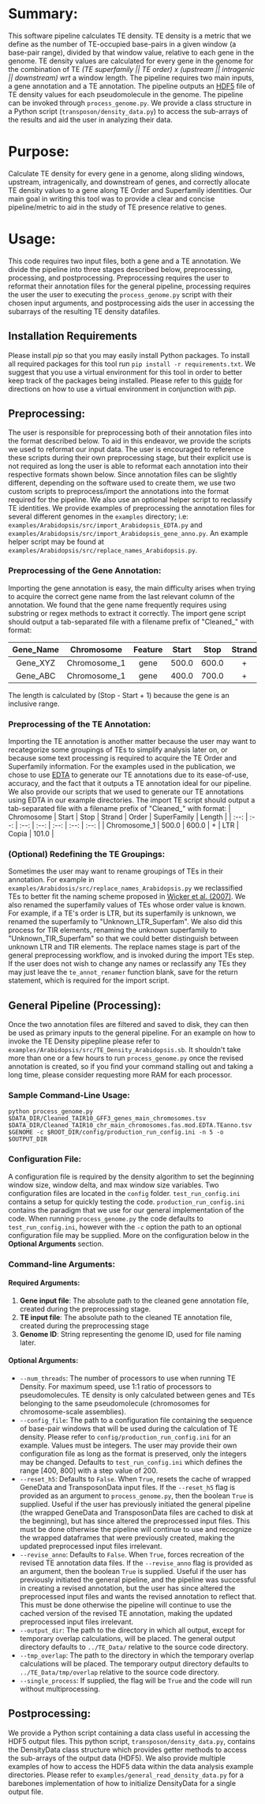 # Summary:
This software pipeline calculates TE density.
TE density is a metric that we define as the number of TE-occupied base-pairs in a given window (a base-pair range), divided by that window value, relative to each gene in the genome.
TE density values are calculated for every gene in the genome for the combination of TE *(TE superfamily || TE order) x (upstream || intragenic || downstream) wrt* a window length.
The pipeline requires two main inputs, a gene annotation and a TE annotation.
The pipeline outputs an [HDF5](https://portal.hdfgroup.org/display/HDF5/HDF5) file of TE density values for each pseudomolecule in the genome.
The pipeline can be invoked through `process_genome.py`.
We provide a class structure in a Python script (`transposon/density_data.py`) to access the sub-arrays of the results and aid the user in analyzing their data.

# Purpose:
Calculate TE density for every gene in a genome, along sliding windows, upstream, intragenically, and downstream of genes,  and correctly allocate TE density values to a gene along TE Order and Superfamily identities.
Our main goal in writing this tool was to provide a clear and concise pipeline/metric to aid in the study of TE presence relative to genes.

# Usage:
This code requires two input files, both a gene and a TE annotation.
We divide the pipeline into three stages described below, preprocessing, processing, and postprocessing.
Preprocessing requires the user to reformat their annotation files for the general pipeline, processing requires the user the user to executing the `process_genome.py` script with their chosen input arguments, and postprocessing aids the user in accessing the subarrays of the resulting TE density datafiles.

## Installation Requirements
Please install *pip* so that you may easily install Python packages.
To install all required packages for this tool run `pip install -r requirements.txt`.
We suggest that you use a virtual environment for this tool in order to better keep track of the packages being installed.
Please refer to this [guide](https://packaging.python.org/guides/installing-using-pip-and-virtual-environments/) for directions on how to use a virtual environment in conjunction with *pip*.

## Preprocessing:
The user is responsible for preprocessing both of their annotation files into the format described below.
To aid in this endeavor, we provide the scripts we used to reformat our input data.
The user is encouraged to reference these scripts during their own preprocessing stage, but their explicit use is not required as long the user is able to reformat each annotation into their respective formats shown below.
Since annotation files can be slightly different, depending on the software used to create them, we use two custom scripts to preprocess/import the annotations into the format required for the pipeline.
We also use an optional helper script to reclassify TE identities.
We provide examples of preprocessing the annotation files for several different genomes in the `examples` directory; i.e: `examples/Arabidopsis/src/import_Arabidopsis_EDTA.py` and `examples/Arabidopsis/src/import_Arabidopsis_gene_anno.py`.
An example helper script may be found at `examples/Arabidopsis/src/replace_names_Arabidopsis.py`.

### Preprocessing of the Gene Annotation:
Importing the gene annotation is easy, the main difficulty arises when trying to acquire the correct gene name from the last relevant column of the annotation.
We found that the gene name frequently requires using substring or regex methods to extract it correctly.
The import gene script should output a tab-separated file with a filename prefix of "Cleaned\_" with format:

| Gene\_Name | Chromosome | Feature | Start | Stop | Strand | Length |
| :--: | :--: | :--: | :--: | :--: | :--: | :--: |
| Gene\_XYZ | Chromosome\_1 | gene | 500.0 | 600.0 | + | 101.0 |
| Gene\_ABC | Chromosome\_1 | gene | 400.0 | 700.0 | + | 301.0 |

The length is calculated by (Stop - Start + 1) because the gene is an inclusive range.

### Preprocessing of the TE Annotation:
Importing the TE annotation is another matter because the user may want to recategorize some groupings of TEs to simplify analysis later on, or because some text processing is required to acquire the TE Order and Superfamily information.
For the examples used in the publication, we chose to use [EDTA](https://github.com/oushujun/EDTA) to generate our TE annotations due to its ease-of-use, accuracy, and the fact that it outputs a TE annotation ideal for our pipeline.
We also provide our scripts that we used to generate our TE annotations using EDTA in our example directories.
The import TE script should output a tab-separated file with a filename prefix of "Cleaned\_" with format:
| Chromosome | Start | Stop | Strand | Order | SuperFamily | Length |
| :--: | :--: | :--: | :--: | :--: | :--: | :--: |
| Chromosome\_1 | 500.0 | 600.0 | + | LTR | Copia | 101.0 |

### (Optional) Redefining the TE Groupings:
Sometimes the user may want to rename groupings of TEs in their annotation. For example in `examples/Arabidosis/src/replace_names_Arabidopsis.py` we reclassified TEs to better fit the naming scheme proposed in [Wicker et al. (2007)](https://www.nature.com/articles/nrg2165).
We also renamed the superfamily values of TEs whose order value is known.
For example, if a TE's order is LTR, but its superfamily is unknown, we renamed the superfamily to "Unknown\_LTR\_Superfam".
We also did this process for TIR elements, renaming the unknown superfamily to "Unknown\_TIR\_Superfam" so that we could better distinguish between unknown LTR and TIR elements.
The replace names stage is part of the general preprocessing workflow, and is invoked during the import TEs step.
If the user does not wish to change any names or reclassify any TEs they may just leave the `te_annot_renamer` function blank, save for the return statement, which is required for the import script.

## General Pipeline (Processing):
Once the two annotation files are filtered and saved to disk, they can then be used as primary inputs to the general pipeline.
For an example on how to invoke the TE Density pipepline please refer to `examples/Arabidopsis/src/TE_Density_Arabidopsis.sb`.
It shouldn't take more than one or a few hours to run `process_genome.py` once the revised annotation is created, so if you find your command stalling out and taking a long time, please consider requesting more RAM for each processor.

### Sample Command-Line Usage:
`python process_genome.py $DATA_DIR/Cleaned_TAIR10_GFF3_genes_main_chromosomes.tsv $DATA_DIR/Cleaned_TAIR10_chr_main_chromosomes.fas.mod.EDTA.TEanno.tsv $GENOME -c $ROOT_DIR/config/production_run_config.ini -n 5 -o $OUTPUT_DIR`


### Configuration File:
A configuration file is required by the density algorithm to set the beginning window size, window delta, and max window size variables. Two configuration files are located in the `config` folder.
`test_run_config.ini` contains a setup for quickly testing the code.
 `production_run_config.ini` contains the paradigm that we use for our general implementation of the code.
 When running `process_genome.py` the code defaults to `test_run_config.ini`, however with the `-c` option the path to an optional configuration file may be supplied.
More on the configuration below in the **Optional Arguments** section.

### Command-line Arguments:
#### Required Arguments:
1. **Gene input file**: The absolute path to the cleaned gene annotation file, created during the preprocessing stage.
2. **TE input file**: The absolute path to the cleaned TE annotation file, created during the preprocessing stage
3. **Genome ID**: String representing the genome ID, used for file naming later.

#### Optional Arguments:
* `--num_threads`: The number of processors to use when running TE Density. For maximum speed, use 1:1 ratio of processors to pseudomolecules. TE density is only calculated between genes and TEs belonging to the same pseudomolecule (chromosomes for chromosome-scale assemblies).
* `--config_file`: The path to a configuration file containing the sequence of base-pair windows that will be used during the calculation of TE density. Please refer to `config/production_run_config.ini` for an example. Values must be integers. The user may provide their own configuration file as long as the format is preserved, only the integers may be changed. Defaults to `test_run_config.ini` which defines the range [400, 800] with a step value of 200.
* `--reset_h5`: Defaults to `False`. When `True`, resets the cache of wrapped GeneData and TransposonData input files. If the `--reset_h5` flag is provided as an argument to `process_genome.py`, then the boolean `True` is supplied. Useful if the user has previously initiated the general pipeline (the wrapped GeneData and TransposonData files are cached to disk at the beginning), but has since altered the preprocessed input files. This must be done otherwise the pipeline will continue to use and recognize the wrapped dataframes that were previously created, making the updated preprocessed input files irrelevant.
* `--revise_anno`: Defaults to `False`. When `True`, forces recreation of the revised TE annotation data files. If the `--revise_anno` flag is provided as an argument, then the boolean `True` is supplied. Useful if the user has previously initiated the general pipeline, and the pipeline was successful in creating a revised annotation, but the user has since altered the preprocessed input files and wants the revised annotation to reflect that. This must be done otherwise the pipeline will continue to use the cached version of the revised TE annotation, making the updated preprocessed input files irrelevant.
* `--output_dir`: The path to the directory in which all output, except for temporary overlap calculations, will be placed. The general output directory defaults to `../TE_Data/` relative to the source code directory.
* `--tmp_overlap`: The path to the directory in which the temporary overlap calculations will be placed. The temporary output directory defaults to `../TE_Data/tmp/overlap` relative to the source code directory.
* `--single_process`: If supplied, the flag will be `True` and the code will run without multiprocessing.

## Postprocessing:
We provide a Python script containing a data class useful in accessing the HDF5 output files.
This python script, `transposon/density_data.py`, contains the DensityData class structure which provides getter methods to access the sub-arrays of the output data (HDF5).
We also provide multiple examples of how to access the HDF5 data within the data analysis example directories.
Please refer to `examples/general_read_density_data.py` for a barebones implementation of how to initialize DensityData for a single output file.
